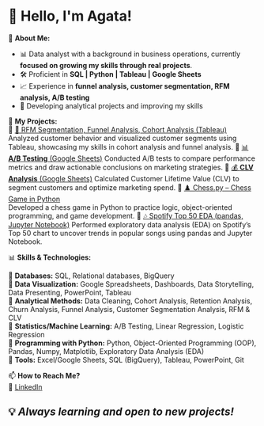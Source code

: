 # 👋 Hello, I'm Agata!

🎯 **About Me:**  
- 📊 Data analyst with a background in business operations, currently **focused on growing my skills through real projects**. 
- 🛠️ Proficient in **SQL | Python | Tableau | Google Sheets**  
- 📈 Experience in **funnel analysis, customer segmentation, RFM analysis, A/B testing**  
- 🚀 Developing analytical projects and improving my skills

📂 **My Projects:**  
🔹 [🎯 RFM Segmentation, Funnel Analysis, Cohort Analysis (Tableau)](https://public.tableau.com/app/profile/agata.vlasenko/vizzes)  
   Analyzed customer behavior and visualized customer segments using Tableau, showcasing my skills in cohort analysis and funnel analysis.
🔹 [📊 **A/B Testing** (Google Sheets)](https://docs.google.com/spreadsheets/d/1kgddWpSruVzPDeyv_qzPYOJREt0UYrLqVSwjDoQYWGM/edit?usp=sharing) 
   Conducted A/B tests to compare performance metrics and draw actionable conclusions on marketing strategies.
🔹 [💰 **CLV Analysis** (Google Sheets)](https://docs.google.com/spreadsheets/d/13jCSN8GFWRkDy4OpPCNXi-kxqza30LPJ-Ok5drpG-9M/edit?usp=sharing) 
   Calculated Customer Lifetime Value (CLV) to segment customers and optimize marketing spend.
🔹 [♟️ Chess.py – Chess Game in Python](https://github.com/vlasagata/chess.py.git)  
   Developed a chess game in Python to practice logic, object-oriented programming, and game development.
🔹 [🎶 Spotify Top 50 EDA (pandas, Jupyter Notebook)](https://github.com/vlasagata/Spotify_top50.git)
   Performed exploratory data analysis (EDA) on Spotify’s Top 50 chart to uncover trends in popular songs using pandas and Jupyter Notebook.

📊 **Skills & Technologies:**  

🔹 **Databases:** SQL, Relational databases, BigQuery   
🔹 **Data Visualization:** Google Spreadsheets, Dashboards, Data Storytelling, Data Presenting, PowerPoint, Tableau   
🔹 **Analytical Methods:** Data Cleaning, Cohort Analysis, Retention Analysis, Churn Analysis, Funnel Analysis, Customer Segmentation Analysis, RFM & CLV   
🔹 **Statistics/Machine Learning:** A/B Testing, Linear Regression, Logistic Regression    
🔹 **Programming with Python:** Python, Object-Oriented Programming (OOP), Pandas, Numpy, Matplotlib, Exploratory Data Analysis (EDA)    
🔹 **Tools:** Excel/Google Sheets, SQL (BigQuery), Tableau, PowerPoint, Git  

📫 **How to Reach Me?**  
🔗 [LinkedIn](https://lt.linkedin.com/in/agata-vlasenko)  

## 💡 _Always learning and open to new projects!_

